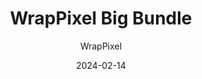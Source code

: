 ---
title: WrapPixel Big Bundle
image: "/bundles/Wrappixel-big-bundle.png"
author: WrapPixel
author_link: "https://www.wrappixel.com/"
description: " "
date: 2024-02-14
price: $99
regular_price: $896
purchase_link: "https://www.wrappixel.com/templates/big-bundle/"
features:
- "8+ Bootstrap Templates"
- "10 Angular Templates"
-	"6 React Templates"
-	"5 Vuejs Template"
-	"4 Nextjs Template"
-	"2 Nuxtjs Template"
-	"WrapKit Complete UI Kit"
---